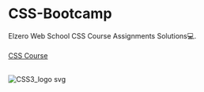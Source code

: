 # CSS-Bootcamp
Elzero Web School CSS Course Assignments Solutions💻.<br> <br> 
<a href="https://www.youtube.com/playlist?list=PLDoPjvoNmBAzjsz06gkzlSrlev53MGIKe"> CSS Course </a>
<br> <br>

![CSS3_logo svg](https://github.com/Leen-odeh12/CSS-Bootcamp/assets/123558998/3502ad26-5bff-4ae2-ba4d-9e1f0460eeed)
